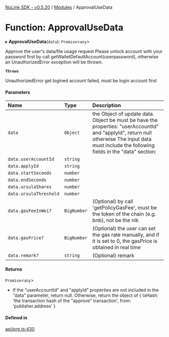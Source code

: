 [NuLink SDK - v0.5.20](../README.md) / [Modules](../modules.md) / ApprovalUseData

# Function: ApprovalUseData

▸ **ApprovalUseData**(`data`): `Promise`<`any`\>

Approve the user's data/file usage request
Please unlock account with your password first by call getWalletDefaultAccount(userpassword), otherwise an UnauthorizedError exception will be thrown.

**`Throws`**

UnauthorizedError get logined account failed, must be login account first

#### Parameters

| Name | Type | Description |
| :------ | :------ | :------ |
| `data` | `Object` | the Object of update data. Object be must be have the properties: "userAccountId" and "applyId", return null otherwise The input data must include the following fields in the "data" section: |
| `data.userAccountId` | `string` |  |
| `data.applyId` | `string` |  |
| `data.startSeconds` | `number` |  |
| `data.endSeconds` | `number` |  |
| `data.ursulaShares` | `number` |  |
| `data.ursulaThreshold` | `number` |  |
| `data.gasFeeInWei?` | `BigNumber` | (Optional) by call 'getPolicyGasFee', must be the token of the chain (e.g. bnb), not be the nlk |
| `data.gasPrice?` | `BigNumber` | (Optional) the user can set the gas rate manually, and if it is set to 0, the gasPrice is obtained in real time |
| `data.remark?` | `string` | (Optional) remark |

#### Returns

`Promise`<`any`\>

- If the "userAccountId" and "applyId" properties are not included in the "data" parameter, return null.
         Otherwise, return the object of
         {
           txHash: 'the transaction hash of the "approve" transaction',
           from: 'publisher.address'
         }

#### Defined in

[api/pre.ts:430](https://github.com/NuLink-network/nulink-sdk/blob/e6138bf/src/api/pre.ts#L430)
